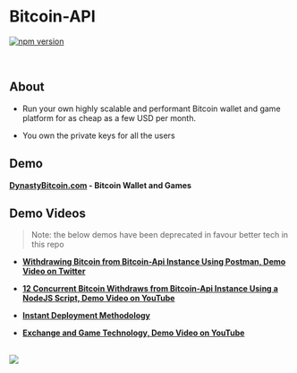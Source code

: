 # Bitcoin-API

[![npm version](https://badge.fury.io/js/bitcoin-api.svg)](https://badge.fury.io/js/bitcoin-api)

<br>

## About

* Run your own highly scalable and performant Bitcoin wallet and game platform for as cheap as a few USD per month.

* You own the private keys for all the users


## Demo

**[DynastyBitcoin.com](https://dynastybitcoin.com) - Bitcoin Wallet and Games**


## Demo Videos

> Note: the below demos have been deprecated in favour better tech in this repo

* **[Withdrawing Bitcoin from Bitcoin-Api Instance Using Postman, Demo Video on Twitter](https://twitter.com/Bitcoin_Api_io/status/1294575054479654913/video/1)**

* **[12 Concurrent Bitcoin Withdraws from Bitcoin-Api Instance Using a NodeJS Script, Demo Video on YouTube](https://www.youtube.com/watch?v=eIwgwse94Sg)**

* **[Instant Deployment Methodology](https://youtu.be/ZZ4zdq4AJY8)**

* **[Exchange and Game Technology, Demo Video on YouTube](https://youtu.be/EMAwIrHM2Qc)**

<br>

<a href="#">
    <img
        src="https://bitcoin-api.s3.amazonaws.com/images/visual_art/so-splush-bee-and-lamby-build-your-own-world-banner-25.png"
    />
</a>
